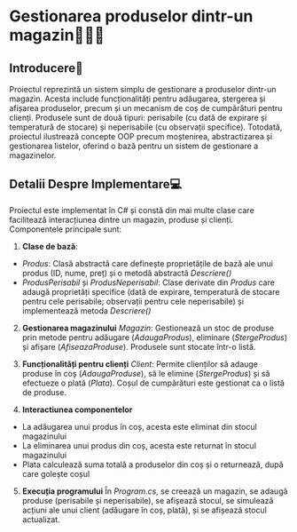 # Gestionarea produselor dintr-un magazin🏪✨💸

## Introducere📁
Proiectul reprezintă un sistem simplu de gestionare a produselor dintr-un magazin. Acesta include funcționalități pentru adăugarea, ștergerea și afișarea produselor, precum și un mecanism de coș de cumpărături pentru clienți. Produsele sunt de două tipuri: perisabile (cu dată de expirare și temperatură de stocare) și neperisabile (cu observații specifice). Totodată, proiectul ilustrează concepte OOP precum moștenirea, abstractizarea și gestionarea listelor, oferind o bază pentru un sistem de gestionare a magazinelor.

## Detalii Despre Implementare💻

Proiectul este implementat în C# și constă din mai multe clase care facilitează interacțiunea dintre un magazin, produse și clienți.
Componentele principale sunt:
1. **Clase de bază**:
- *Produs*: Clasă abstractă care definește proprietățile de bază ale unui produs (ID, nume, preț) și o metodă abstractă *Descriere()*
- *ProdusPerisabil* și *ProdusNeperisabil*: Clase derivate din *Produs* care adaugă proprietăți specifice (dată de expirare, temperatură de stocare pentru cele perisabile; observații pentru cele neperisabile) și implementează metoda *Descriere()*

2. **Gestionarea magazinului**
*Magazin*: Gestionează un stoc de produse prin metode pentru adăugare (*AdaugaProdus*), eliminare (*StergeProdus*) și afișare (*AfiseazaProduse*). Produsele sunt stocate într-o listă.

3. **Funcționalități pentru clienți**
*Client*: Permite clienților să adauge produse în coș (*AdaugaProduse*), să le elimine (*StergeProdus*) și să efectueze o plată (*Plata*). Coșul de cumpărături este gestionat ca o listă de produse.

4. **Interactiunea componentelor**
- La adăugarea unui produs în coș, acesta este eliminat din stocul magazinului
- La eliminarea unui produs din coș, acesta este returnat în stocul magazinului
- Plata calculează suma totală a produselor din coș și o returnează, după care golește coșul

5. **Execuția programului**
În *Program.cs*, se creează un magazin, se adaugă produse (perisabile și neperisabile), se afișează stocul, se simulează acțiuni ale unui client (adăugare în coș, plată), și se afișează stocul actualizat.
  
